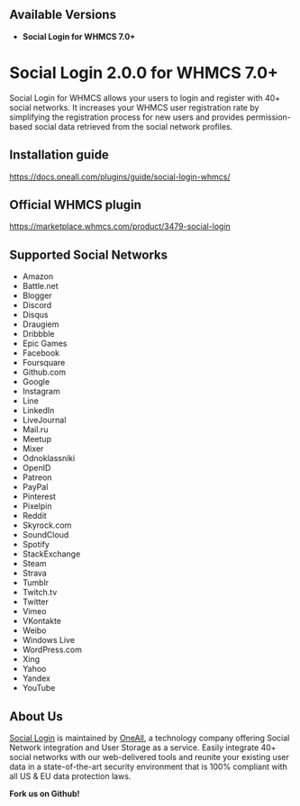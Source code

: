 ## Available Versions
* **Social Login for WHMCS 7.0+**

# Social Login 2.0.0 for WHMCS 7.0+
Social Login for WHMCS allows your users to login and register with 40+ social networks. 
It increases your WHMCS user registration rate by simplifying the registration process for 
new users and provides permission-based social data retrieved from the social network profiles.


## Installation guide
https://docs.oneall.com/plugins/guide/social-login-whmcs/


## Official WHMCS plugin
https://marketplace.whmcs.com/product/3479-social-login


## Supported Social Networks
* Amazon
* Battle.net
* Blogger
* Discord
* Disqus
* Draugiem
* Dribbble
* Epic Games
* Facebook
* Foursquare
* Github.com
* Google
* Instagram
* Line
* LinkedIn
* LiveJournal
* Mail.ru
* Meetup
* Mixer
* Odnoklassniki
* OpenID
* Patreon
* PayPal
* Pinterest
* Pixelpin
* Reddit
* Skyrock.com
* SoundCloud
* Spotify
* StackExchange
* Steam
* Strava
* Tumblr
* Twitch.tv
* Twitter
* Vimeo
* VKontakte
* Weibo
* Windows Live
* WordPress.com
* Xing
* Yahoo
* Yandex
* YouTube


## About Us
[Social Login](https://www.oneall.com/services/social-network-integration/social-login/) is maintained by [OneAll](https://www.oneall.com/), a technology company offering Social Network integration and User Storage as a service. Easily integrate 40+ social networks with our web-delivered tools and reunite your existing user data in a state-of-the-art security environment that is 100% compliant with all US & EU data protection laws. 

**Fork us on Github!**

